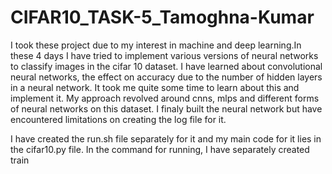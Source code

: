 # CIFAR10_TASK-5_Tamoghna-Kumar

I took these project due to my interest in machine and deep learning.In these 4 days I have tried to implement various versions of neural networks to classify images in the cifar 10 dataset. I have learned about convolutional neural networks, the effect on accuracy due to the number of hidden layers in a neural network. It took me quite some time to learn about this and implement it. My approach revolved around cnns, mlps and different forms of neural networks on this dataset. I finaly built the neural network but have encountered limitations on creating the log file for it. 

I have created the run.sh file separately for it and my main code for it lies in the cifar10.py file. In the command for running, I have separately created train

